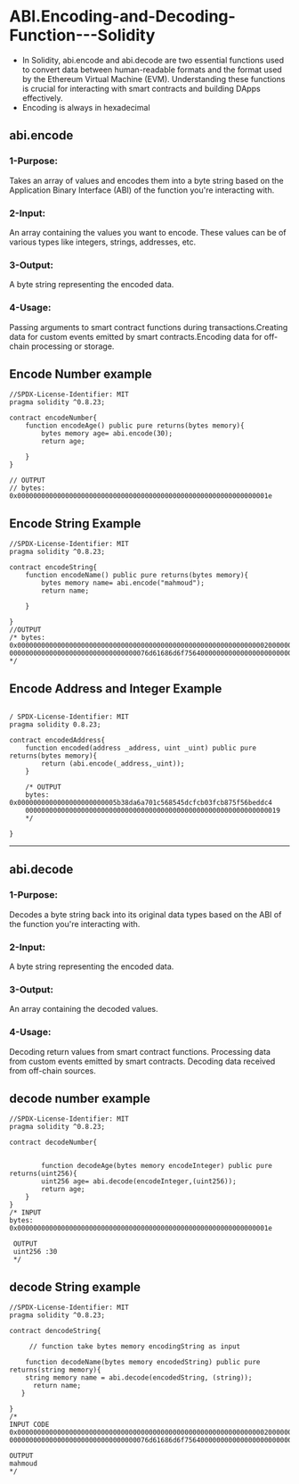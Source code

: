# ABI.Encoding-and-Decoding-Function---Solidity
- In Solidity, abi.encode and abi.decode are two essential functions used to convert data between human-readable formats
 and the format used by the Ethereum Virtual Machine (EVM). Understanding these functions is crucial for interacting with smart contracts and building DApps effectively.
- Encoding is always in hexadecimal

## abi.encode
### 1-Purpose:
Takes an array of values and encodes them into a byte string based on the Application Binary Interface (ABI) of the function you're interacting with.
### 2-Input:
An array containing the values you want to encode. These values can be of various types like integers, strings, addresses, etc.
### 3-Output:
A byte string representing the encoded data.
### 4-Usage:
Passing arguments to smart contract functions during transactions.Creating data for custom events emitted by smart contracts.Encoding data for off-chain processing or storage.
## Encode Number example
```solidity
//SPDX-License-Identifier: MIT
pragma solidity ^0.8.23;

contract encodeNumber{
    function encodeAge() public pure returns(bytes memory){
        bytes memory age= abi.encode(30);
        return age;

    }
}

// OUTPUT
// bytes: 0x000000000000000000000000000000000000000000000000000000000000001e
```
## Encode String Example
```solidity
//SPDX-License-Identifier: MIT
pragma solidity ^0.8.23;

contract encodeString{
    function encodeName() public pure returns(bytes memory){
        bytes memory name= abi.encode("mahmoud");
        return name;

    }
    
}
//OUTPUT
/* bytes: 0x00000000000000000000000000000000000000000000000000000000000000200000000000000000000000
00000000000000000000000000000000076d61686d6f756400000000000000000000000000000000000000000000000000
*/

```

## Encode Address and Integer Example

```solidity

/ SPDX-License-Identifier: MIT
pragma solidity 0.8.23;

contract encodedAddress{
    function encoded(address _address, uint _uint) public pure returns(bytes memory){
        return (abi.encode(_address,_uint));
    }

    /* OUTPUT
    bytes: 0x0000000000000000000000005b38da6a701c568545dcfcb03fcb875f56beddc4
    0000000000000000000000000000000000000000000000000000000000000019
    */

}
```

___



## abi.decode
### 1-Purpose:
Decodes a byte string back into its original data types based on the ABI of the function you're interacting with.
### 2-Input:
A byte string representing the encoded data.
### 3-Output:
An array containing the decoded values.
### 4-Usage:
Decoding return values from smart contract functions.
Processing data from custom events emitted by smart contracts.
Decoding data received from off-chain sources.
## decode number example
```solidity
//SPDX-License-Identifier: MIT
pragma solidity ^0.8.23;

contract decodeNumber{
    

        function decodeAge(bytes memory encodeInteger) public pure returns(uint256){
        uint256 age= abi.decode(encodeInteger,(uint256));
        return age;
    }
}
/* INPUT
bytes: 0x000000000000000000000000000000000000000000000000000000000000001e

 OUTPUT
 uint256 :30
 */
```


## decode String example
```solidity
//SPDX-License-Identifier: MIT
pragma solidity ^0.8.23;

contract dencodeString{
    
     // function take bytes memory encodingString as input 

    function decodeName(bytes memory encodedString) public pure returns(string memory){
    string memory name = abi.decode(encodedString, (string));
      return name;
   }

}
/*
INPUT CODE
0x00000000000000000000000000000000000000000000000000000000000000200000000000000000000000
00000000000000000000000000000000076d61686d6f756400000000000000000000000000000000000000000000000000

OUTPUT
mahmoud
*/

```
